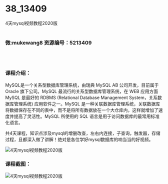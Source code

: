 # 38_13409
4天mysql视频教程2020版
<br/></br>
<h3>微:mukewang8 资源编号：5213409</h3>
<br/></br>
<h3>课程介绍：</h3>
<p>MySQL是一个关系型数据库管理系统，由瑞典 MySQL AB 公司开发，目前属于 Oracle 旗下公司。MySQL 最流行的关系型数据库管理系统，在 WEB 应用方面 MySQL 是最好的 RDBMS (Relational Database Management System，关系数据库管理系统) 应用软件之一。MySQL 是一种关联数据库管理系统，关联数据库将数据保存在不同的表中，而不是将所有数据放在一个大仓库内，这样就增加了速度并提高了灵活性。MySQL 所使用的 SQL 语言是用于访问数据库的最常用标准化语言。</p>
<p>共4天课程，知识点涉及mysql的增删改查，左右内连接，子查询，触发器，存储过程，且都深入做了讲解！绝对是各位学好mysql数据库的响当当的好视频。</p>
<p><img src="https://www.ko996.com/wp-content/uploads/img/2020/05/2-154.png" alt="4天mysql视频教程2020版"></p>
<div class="info-desc">
<h3>课程截图：</h3>
<p><img src="https://www.ko996.com/wp-content/uploads/img/2020/05/1-163.png" alt="4天mysql视频教程2020版"></p>


			
</div>
